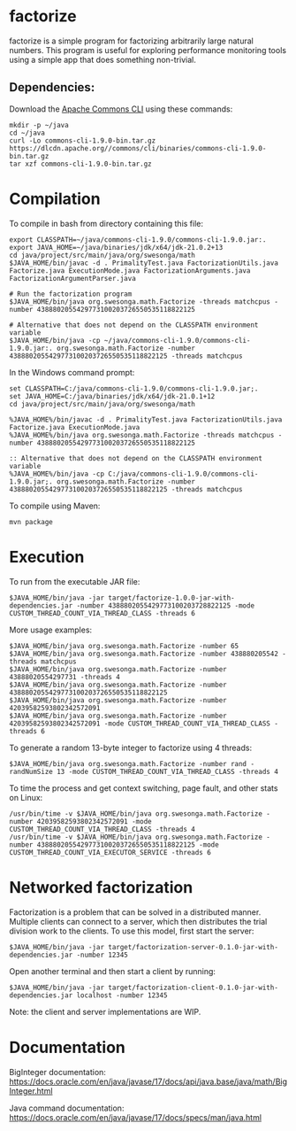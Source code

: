 # factorize
factorize is a simple program for factorizing arbitrarily large natural numbers.
This program is useful for exploring performance monitoring tools
using a simple app that does something non-trivial.

## Dependencies:

Download the [Apache Commons CLI](https://commons.apache.org/proper/commons-cli/) using these commands:

```
mkdir -p ~/java
cd ~/java
curl -Lo commons-cli-1.9.0-bin.tar.gz https://dlcdn.apache.org//commons/cli/binaries/commons-cli-1.9.0-bin.tar.gz
tar xzf commons-cli-1.9.0-bin.tar.gz
```

# Compilation
To compile in bash from directory containing this file:

```
export CLASSPATH=~/java/commons-cli-1.9.0/commons-cli-1.9.0.jar:.
export JAVA_HOME=~/java/binaries/jdk/x64/jdk-21.0.2+13
cd java/project/src/main/java/org/swesonga/math
$JAVA_HOME/bin/javac -d . PrimalityTest.java FactorizationUtils.java Factorize.java ExecutionMode.java FactorizationArguments.java FactorizationArgumentParser.java

# Run the factorization program
$JAVA_HOME/bin/java org.swesonga.math.Factorize -threads matchcpus -number 4388802055429773100203726550535118822125

# Alternative that does not depend on the CLASSPATH environment variable
$JAVA_HOME/bin/java -cp ~/java/commons-cli-1.9.0/commons-cli-1.9.0.jar:. org.swesonga.math.Factorize -number 4388802055429773100203726550535118822125 -threads matchcpus
```

In the Windows command prompt:

```
set CLASSPATH=C:/java/commons-cli-1.9.0/commons-cli-1.9.0.jar;.
set JAVA_HOME=C:/java/binaries/jdk/x64/jdk-21.0.1+12
cd java/project/src/main/java/org/swesonga/math

%JAVA_HOME%/bin/javac -d . PrimalityTest.java FactorizationUtils.java Factorize.java ExecutionMode.java
%JAVA_HOME%/bin/java org.swesonga.math.Factorize -threads matchcpus -number 4388802055429773100203726550535118822125

:: Alternative that does not depend on the CLASSPATH environment variable
%JAVA_HOME%/bin/java -cp C:/java/commons-cli-1.9.0/commons-cli-1.9.0.jar;. org.swesonga.math.Factorize -number 4388802055429773100203726550535118822125 -threads matchcpus
```

To compile using Maven:

```
mvn package
```

# Execution
To run from the executable JAR file:

```
$JAVA_HOME/bin/java -jar target/factorize-1.0.0-jar-with-dependencies.jar -number 4388802055429773100203728822125 -mode CUSTOM_THREAD_COUNT_VIA_THREAD_CLASS -threads 6
```

More usage examples:

```
$JAVA_HOME/bin/java org.swesonga.math.Factorize -number 65
$JAVA_HOME/bin/java org.swesonga.math.Factorize -number 438880205542 -threads matchcpus
$JAVA_HOME/bin/java org.swesonga.math.Factorize -number 43888020554297731 -threads 4
$JAVA_HOME/bin/java org.swesonga.math.Factorize -number 4388802055429773100203726550535118822125
$JAVA_HOME/bin/java org.swesonga.math.Factorize -number 42039582593802342572091
$JAVA_HOME/bin/java org.swesonga.math.Factorize -number 42039582593802342572091 -mode CUSTOM_THREAD_COUNT_VIA_THREAD_CLASS -threads 6
```

To generate a random 13-byte integer to factorize using 4 threads:

```
$JAVA_HOME/bin/java org.swesonga.math.Factorize -number rand -randNumSize 13 -mode CUSTOM_THREAD_COUNT_VIA_THREAD_CLASS -threads 4
```

To time the process and get context switching, page fault, and other stats on Linux:

```
/usr/bin/time -v $JAVA_HOME/bin/java org.swesonga.math.Factorize -number 42039582593802342572091 -mode CUSTOM_THREAD_COUNT_VIA_THREAD_CLASS -threads 4
/usr/bin/time -v $JAVA_HOME/bin/java org.swesonga.math.Factorize -number 4388802055429773100203726550535118822125 -mode CUSTOM_THREAD_COUNT_VIA_EXECUTOR_SERVICE -threads 6
```

# Networked factorization

Factorization is a problem that can be solved in a distributed manner. Multiple clients can connect to a server, which then distributes the trial
division work to the clients. To use this model, first start the server:

```
$JAVA_HOME/bin/java -jar target/factorization-server-0.1.0-jar-with-dependencies.jar -number 12345
```

Open another terminal and then start a client by running:

```
$JAVA_HOME/bin/java -jar target/factorization-client-0.1.0-jar-with-dependencies.jar localhost -number 12345
```

Note: the client and server implementations are WIP.

# Documentation
BigInteger documentation: https://docs.oracle.com/en/java/javase/17/docs/api/java.base/java/math/BigInteger.html

Java command documentation: https://docs.oracle.com/en/java/javase/17/docs/specs/man/java.html

